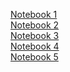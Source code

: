 <a href="https://colab.research.google.com/drive/15EJAHWvmHwb7wz6QVFK44qcGUE6OjNfL?usp=sharing">Notebook 1</a><br>
<a href="https://colab.research.google.com/drive/119tEIVUTQxFDVuzcDbJFAG1Ocw_6e2VZ?usp=sharing">Notebook 2</a><br>
<a href="https://colab.research.google.com/drive/1jdu7BYdYmXArEP94gLRzeW2FSsGejaVa?usp=sharing">Notebook 3</a><br>
<a href="https://colab.research.google.com/drive/1Q7eFSstTDReMt9PG8DG7bqlQIhlptwLp?usp=sharing">Notebook 4</a><br>
<a href="https://colab.research.google.com/drive/1kq9xtkmZA0FEBI7LYyOIYIrPfIUmEfsp?usp=sharing">Notebook 5</a>
